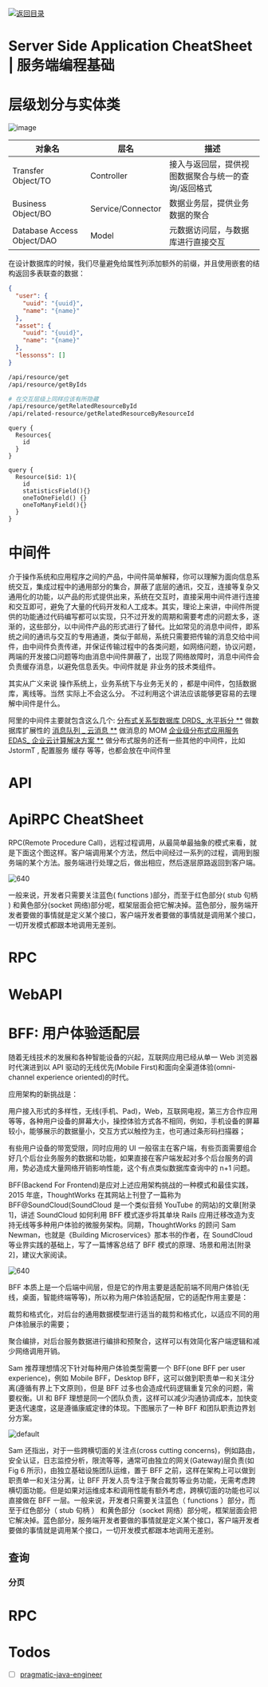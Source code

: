 [![返回目录](https://parg.co/UCb)](https://github.com/wxyyxc1992/Awesome-CheatSheets)

# Server Side Application CheatSheet | 服务端编程基础

# 层级划分与实体类

![image](https://user-images.githubusercontent.com/5803001/44942628-05bc1e80-ade9-11e8-9aea-25c51404638a.png)

| 对象名                     | 层名              | 描述                                                |
| -------------------------- | ----------------- | --------------------------------------------------- |
| Transfer Object/TO         | Controller        | 接入与返回层，提供视图数据聚合与统一的查询/返回格式 |
| Business Object/BO         | Service/Connector | 数据业务层，提供业务数据的聚合                      |
| Database Access Object/DAO | Model             | 元数据访问层，与数据库进行直接交互                  |

在设计数据库的时候，我们尽量避免给属性列添加额外的前缀，并且使用嵌套的结构返回多表联查的数据：

```json
{
  "user": {
    "uuid": "{uuid}",
    "name": "{name}"
  },
  "asset": {
    "uuid": "{uuid}",
    "name": "{name}"
  },
  "lessonss": []
}
```

```sh
/api/resource/get
/api/resource/getByIds

# 在交互层级上同样应该有所隐藏
/api/resource/getRelatedResourceById
/api/related-resource/getRelatedResourceByResourceId
```

```gql
query {
  Resources{
    id
  }
}

query {
  Resource($id: 1){
    id
    statisticsField(){}
    oneToOneField() {}
    oneToManyField(){}
  }
}
```

# 中间件

介于操作系统和应用程序之间的产品，中间件简单解释，你可以理解为面向信息系统交互，集成过程中的通用部分的集合，屏蔽了底层的通讯，交互，连接等复杂又通用化的功能，以产品的形式提供出来，系统在交互时，直接采用中间件进行连接和交互即可，避免了大量的代码开发和人工成本。其实，理论上来讲，中间件所提供的功能通过代码编写都可以实现，只不过开发的周期和需要考虑的问题太多，逐渐的，这些部分，以中间件产品的形式进行了替代。比如常见的消息中间件，即系统之间的通讯与交互的专用通道，类似于邮局，系统只需要把传输的消息交给中间件，由中间件负责传递，并保证传输过程中的各类问题，如网络问题，协议问题，两端的开发接口问题等均由消息中间件屏蔽了，出现了网络故障时，消息中间件会负责缓存消息，以避免信息丢失。中间件就是 非业务的技术类组件。

其实从广义来说 操作系统上，业务系统下与业务无关的 ，都是中间件，包括数据库，离线等。当然 实际上不会这么分。 不过利用这个讲法应该能够更容易的去理解中间件是什么。

阿里的中间件主要就包含这么几个: [分布式关系型数据库 DRDS\_ 水平拆分 \*\*](https://www.aliyun.com/product/drds) 做数据库扩展性的 [消息队列 \_ 云消息 \*\*](https://www.aliyun.com/product/ons/) 做消息的 MOM [企业级分布式应用服务 EDAS\_ 企业云计算解决方案 \*\*](https://www.aliyun.com/product/edas) 做分布式服务的还有一些其他的中间件，比如 JstormT , 配置服务 缓存 等等，也都会放在中间件里

# API

# ApiRPC CheatSheet

RPC(Remote Procedure Call)，远程过程调用，从最简单最抽象的模式来看，就是下面这个图这样。客户端调用某个方法，然后中间经过一系列的过程，调用到服务端的某个方法。服务端进行处理之后，做出相应，然后逐层原路返回到客户端。

![640](https://user-images.githubusercontent.com/5803001/39872709-72837628-549b-11e8-83a7-2dde4ac41db9.png)

一般来说，开发者只需要关注蓝色( functions )部分，而至于红色部分( stub 句柄 ) 和黄色部分(socket 网络)部分呢，框架层面会把它解决掉。蓝色部分，服务端开发者要做的事情就是定义某个接口，客户端开发者要做的事情就是调用某个接口，一切开发模式都跟本地调用无差别。

# RPC

# WebAPI

# BFF: 用户体验适配层

随着无线技术的发展和各种智能设备的兴起，互联网应用已经从单一 Web 浏览器时代演进到以 API 驱动的无线优先(Mobile First)和面向全渠道体验(omni-channel experience oriented)的时代。

应用架构的新挑战是：

用户接入形式的多样性，无线(手机、Pad)，Web，互联网电视，第三方合作应用等等，各种用户设备的屏幕大小，操控体验方式各不相同，例如，手机设备的屏幕较小，能够展示的数据量小，交互方式以触控为主，也可通过条形码扫描器；

有些用户设备的带宽受限，同时应用的 UI 一般宿主在客户端，有些页面需要组合好几个后台业务服务的数据和功能，如果直接在客户端发起对多个后台服务的调用，势必造成大量网络开销影响性能，这个有点类似数据库查询中的 n+1 问题。

BFF(Backend For Frontend)是应对上述应用架构挑战的一种模式和最佳实践，2015 年底，ThoughtWorks 在其网站上刊登了一篇称为 BFF@SoundCloud(SoundCloud 是一个类似音频 YouTube 的网站)的文章[附录 1]，讲述 SoundCloud 如何利用 BFF 模式逐步将其单块 Rails 应用迁移改造为支持无线等多种用户体验的微服务架构。同期，ThoughtWorks 的顾问 Sam Newman，也就是《Building Microservices》那本书的作者，在 SoundCloud 等业界实践的基础上，写了一篇博客总结了 BFF 模式的原理、场景和用法[附录 2]，建议大家阅读。

![640](https://user-images.githubusercontent.com/5803001/39958394-d90d8f42-5634-11e8-9bd7-61925f210d36.png)

BFF 本质上是一个后端中间层，但是它的作用主要是适配前端不同用户体验(无线，桌面，智能终端等等)，所以称为用户体验适配层，它的适配作用主要是：

裁剪和格式化，对后台的通用数据模型进行适当的裁剪和格式化，以适应不同的用户体验展示的需要；

聚合编排，对后台服务数据进行编排和预聚合，这样可以有效简化客户端逻辑和减少网络调用开销。

Sam 推荐理想情况下针对每种用户体验类型需要一个 BFF(one BFF per user experience)，例如 Mobile BFF，Desktop BFF，这可以做到职责单一和关注分离(遵循有界上下文原则)，但是 BFF 过多也会造成代码逻辑重复冗余的问题，需要权衡。UI 和 BFF 理想是同一个团队负责，这样可以减少沟通协调成本，加快变更迭代速度，这是遵循康威定律的体现。下图展示了一种 BFF 和团队职责边界划分方案。

![default](https://user-images.githubusercontent.com/5803001/39958388-bfbe68ae-5634-11e8-97e4-fa4186183522.png)

Sam 还指出，对于一些跨横切面的关注点(cross cutting concerns)，例如路由，安全认证，日志监控分析，限流等等，通常可由独立的网关(Gateway)层负责(如 Fig 6 所示)，由独立基础设施团队运维，置于 BFF 之前，这样在架构上可以做到职责单一和关注分离，让 BFF 开发人员专注于聚合裁剪等业务功能，无需考虑跨横切面功能。但是如果对运维成本和调用性能有额外考虑，跨横切面的功能也可以直接做在 BFF 一层。一般来说，开发者只需要关注蓝色（ functions ）部分，而至于红色部分（ stub 句柄 ） 和黄色部分（socket 网络）部分呢，框架层面会把它解决掉。蓝色部分，服务端开发者要做的事情就是定义某个接口，客户端开发者要做的事情就是调用某个接口，一切开发模式都跟本地调用无差别。

## 查询

### 分页

# RPC

# Todos

- [ ] [pragmatic-java-engineer](https://github.com/superhj1987/pragmatic-java-engineer/blob/master/book/chapter1-servertech/server-basic.md)
